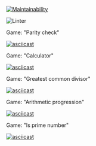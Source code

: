 [![Maintainability](https://api.codeclimate.com/v1/badges/71f8e550658aa9c68326/maintainability)](https://codeclimate.com/github/IlliaTemnov/frontend-project-lvl1/maintainability)

![Linter](https://github.com/IlliaTemnov/frontend-project-lvl1/workflows/Linter/badge.svg)

Game: "Parity check"

  [![asciicast](https://asciinema.org/a/1WGxxzIjIkLyfWt75SBXYjFcv.svg)](https://asciinema.org/a/1WGxxzIjIkLyfWt75SBXYjFcv)

Game: "Calculator"

  [![asciicast](https://asciinema.org/a/J2r3YSQhTYcuKD19NlbK1KGTH.svg)](https://asciinema.org/a/J2r3YSQhTYcuKD19NlbK1KGTH)

Game: "Greatest common divisor"

  [![asciicast](https://asciinema.org/a/OAN3tn31iyuHErQutZ0dTMEME.svg)](https://asciinema.org/a/OAN3tn31iyuHErQutZ0dTMEME)

Game: "Arithmetic progression"

  [![asciicast](https://asciinema.org/a/ZD8ZaUQheweVGjDzZkiMYSZcx.svg)](https://asciinema.org/a/ZD8ZaUQheweVGjDzZkiMYSZcx)

Game: "Is prime number"

  [![asciicast](https://asciinema.org/a/uY0l2TzlUQfu5Z55VI9tLJfNh.svg)](https://asciinema.org/a/uY0l2TzlUQfu5Z55VI9tLJfNh)
